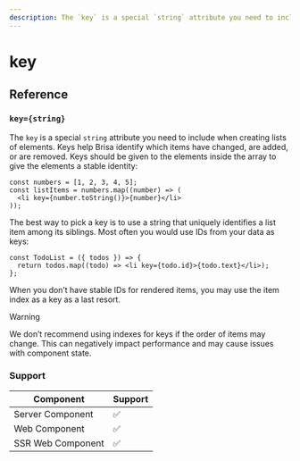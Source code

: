 ```yaml
---
description: The `key` is a special `string` attribute you need to include when creating lists of elements.
---
```


# key

## Reference

### `key={string}`

The `key` is a special `string` attribute you need to include when creating lists of elements. Keys help Brisa identify which items have changed, are added, or are removed. Keys should be given to the elements inside the array to give the elements a stable identity:

```tsx 3
const numbers = [1, 2, 3, 4, 5];
const listItems = numbers.map((number) => (
  <li key={number.toString()}>{number}</li>
));
```

The best way to pick a key is to use a string that uniquely identifies a list item among its siblings. Most often you would use IDs from your data as keys:

```tsx 2
const TodoList = ({ todos }) => {
  return todos.map((todo) => <li key={todo.id}>{todo.text}</li>);
};
```

When you don’t have stable IDs for rendered items, you may use the item index as a key as a last resort.

> [!WARNING]
>
> We don’t recommend using indexes for keys if the order of items may change. This can negatively impact performance and may cause issues with component state.

### Support

| Component         | Support |
| ----------------- | ------- |
| Server Component  | ✅      |
| Web Component     | ✅      |
| SSR Web Component | ✅      |
